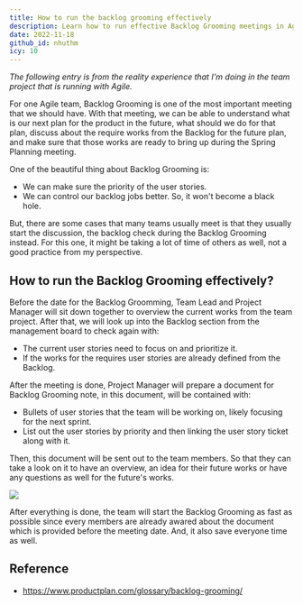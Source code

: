```yaml
---
title: How to run the backlog grooming effectively
description: Learn how to run effective Backlog Grooming meetings in Agile teams to prioritize user stories, manage backlog tasks, and prepare for sprint planning while saving time and improving focus.
date: 2022-11-18
github_id: nhuthm
icy: 10
---
```


_The following entry is from the reality experience that I'm doing in the team project that is running with Agile._

For one Agile team, Backlog Grooming is one of the most important meeting that we should have. With that meeting, we can be able to understand what is our next plan for the product in the future, what should we do for that plan, discuss about the require works from the Backlog for the future plan, and make sure that those works are ready to bring up during the Spring Planning meeting.

One of the beautiful thing about Backlog Grooming is:

- We can make sure the priority of the user stories.
- We can control our backlog jobs better. So, it won't become a black hole.

But, there are some cases that many teams usually meet is that they usually start the discussion, the backlog check during the Backlog Grooming instead. For this one, it might be taking a lot of time of others as well, not a good practice from my perspective.

## How to run the Backlog Grooming effectively?

Before the date for the Backlog Groomming, Team Lead and Project Manager will sit down together to overview the current works from the team project. After that, we will look up into the Backlog section from the management board to check again with:

- The current user stories need to focus on and prioritize it.
- If the works for the requires user stories are already defined from the Backlog.

After the meeting is done, Project Manager will prepare a document for Backlog Grooming note, in this document, will be contained with:

- Bullets of user stories that the team will be working on, likely focusing for the next sprint.
- List out the user stories by priority and then linking the user story ticket along with it.

Then, this document will be sent out to the team members. So that they can take a look on it to have an overview, an idea for their future works or have any questions as well for the future's works.

![](assets/how-to-run-the-backlog-grooming-effectively_backlog_grooming_note_example.webp)

After everything is done, the team will start the Backlog Grooming as fast as possible since every members are already awared about the document which is provided before the meeting date. And, it also save everyone time as well.

## Reference

- https://www.productplan.com/glossary/backlog-grooming/

